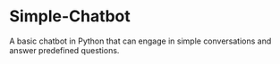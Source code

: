 # Simple-Chatbot
A basic chatbot in Python that can engage in simple conversations and answer predefined questions.
